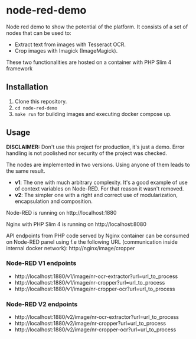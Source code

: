 # node-red-demo
Node red demo to show the potential of the platform.
It consists of a set of nodes that can be used to:
- Extract text from images with Tesseract OCR.
- Crop images with Imagick (ImageMagick).

These two functionalities are hosted on a container with PHP Slim 4 framework

## Installation
1. Clone this repository.
2. `cd node-red-demo`
3. `make run` for building images and executing docker compose up.

## Usage

**DISCLAIMER:** Don't use this project for production, it's just a demo. Error handling is not poolished nor security of
the project was checked.

The nodes are implemented in two versions. Using anyone of them leads to the same result.
- **v1**: The one with much arbitrary complexity. It's a good example of use of context variables on Node-RED. For that
reason it wasn't removed.
- **v2**: The simpler one with a right and correct use of modularization, encapsulation and composition.

Node-RED is running on http://localhost:1880

Nginx with PHP Slim 4 is running on http://localhost:8080

API endpoints from PHP code served by Nginx container can be consumed on Node-RED panel using f.e the following URL
(communication inside internal docker network):
http://nginx/image/cropper

### Node-RED V1 endpoints
- http://localhost:1880/v1/image/nr-ocr-extractor?url=url_to_process
- http://localhost:1880/v1/image/nr-cropper?url=url_to_process
- http://localhost:1880/v1/image/nr-cropper-ocr?url=url_to_process
### Node-RED V2 endpoints
- http://localhost:1880/v2/image/nr-ocr-extractor?url=url_to_process
- http://localhost:1880/v2/image/nr-cropper?url=url_to_process
- http://localhost:1880/v2/image/nr-cropper-ocr?url=url_to_process

